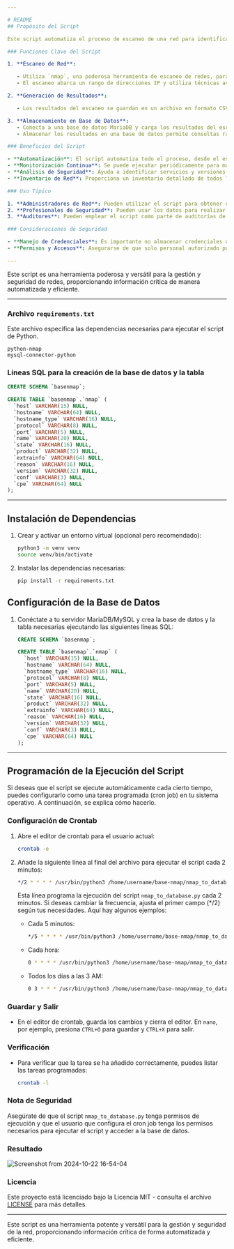 ```yaml
---

# README
## Propósito del Script

Este script automatiza el proceso de escaneo de una red para identificar dispositivos conectados y los servicios que están ejecutando, y luego almacena estos resultados en una base de datos para su análisis y consulta posterior. Es útil para administradores de red y profesionales de seguridad informática que necesitan monitorizar y gestionar la infraestructura de red de manera eficiente.

### Funciones Clave del Script

1. **Escaneo de Red**:

   - Utiliza `nmap`, una poderosa herramienta de escaneo de redes, para buscar todos los dispositivos en una red específica y detectar los servicios y versiones de software que están ejecutando.
   - El escaneo abarca un rango de direcciones IP y utiliza técnicas avanzadas para identificar servicios activos y versiones de software con gran precisión.

2. **Generación de Resultados**:

   - Los resultados del escaneo se guardan en un archivo en formato CSV (valores separados por comas), que facilita la organización y el análisis de los datos recolectados.

3. **Almacenamiento en Base de Datos**:
   - Conecta a una base de datos MariaDB y carga los resultados del escaneo en una tabla específica.
   - Almacenar los resultados en una base de datos permite consultas rápidas y eficientes, y facilita la integración con otras herramientas de análisis y reporte.

### Beneficios del Script

- **Automatización**: El script automatiza todo el proceso, desde el escaneo hasta el almacenamiento de datos, ahorrando tiempo y reduciendo errores humanos.
- **Monitorización Continua**: Se puede ejecutar periódicamente para mantener una visión actualizada de la red, ayudando a detectar cambios no autorizados o problemas potenciales.
- **Análisis de Seguridad**: Ayuda a identificar servicios y versiones de software en la red que podrían ser vulnerables, facilitando la gestión de parches y actualizaciones de seguridad.
- **Inventario de Red**: Proporciona un inventario detallado de todos los dispositivos y servicios en la red, útil para la gestión de activos y planificación de capacidad.

### Uso Típico

1. **Administradores de Red**: Pueden utilizar el script para obtener una visión general de la infraestructura de red, identificar dispositivos y servicios, y mantener un inventario actualizado.
2. **Profesionales de Seguridad**: Pueden usar los datos para realizar evaluaciones de seguridad, identificar posibles vulnerabilidades y planificar acciones correctivas.
3. **Auditores**: Pueden emplear el script como parte de auditorías de red para verificar la conformidad con políticas y normativas de seguridad.

### Consideraciones de Seguridad

- **Manejo de Credenciales**: Es importante no almacenar credenciales directamente en el código. Se recomienda usar variables de entorno o archivos de configuración seguros.
- **Permisos y Accesos**: Asegurarse de que solo personal autorizado pueda ejecutar el script y acceder a los resultados almacenados.

---
```


Este script es una herramienta poderosa y versátil para la gestión y seguridad de redes, proporcionando información crítica de manera automatizada y eficiente.

---

### Archivo `requirements.txt`

Este archivo especifica las dependencias necesarias para ejecutar el script de Python.

```
python-nmap
mysql-connector-python
```

### Líneas SQL para la creación de la base de datos y la tabla

```sql
CREATE SCHEMA `basenmap`;

CREATE TABLE `basenmap`.`nmap` (
  `host` VARCHAR(15) NULL,
  `hostname` VARCHAR(64) NULL,
  `hostname_type` VARCHAR(16) NULL,
  `protocol` VARCHAR(8) NULL,
  `port` VARCHAR(5) NULL,
  `name` VARCHAR(20) NULL,
  `state` VARCHAR(16) NULL,
  `product` VARCHAR(32) NULL,
  `extrainfo` VARCHAR(64) NULL,
  `reason` VARCHAR(16) NULL,
  `version` VARCHAR(32) NULL,
  `conf` VARCHAR(3) NULL,
  `cpe` VARCHAR(64) NULL
);
```

---

## Instalación de Dependencias

1. Crear y activar un entorno virtual (opcional pero recomendado):

   ```bash
   python3 -m venv venv
   source venv/bin/activate
   ```

2. Instalar las dependencias necesarias:
   ```bash
   pip install -r requirements.txt
   ```

## Configuración de la Base de Datos

1. Conéctate a tu servidor MariaDB/MySQL y crea la base de datos y la tabla necesarias ejecutando las siguientes líneas SQL:

   ```sql
   CREATE SCHEMA `basenmap`;

   CREATE TABLE `basenmap`.`nmap` (
     `host` VARCHAR(15) NULL,
     `hostname` VARCHAR(64) NULL,
     `hostname_type` VARCHAR(16) NULL,
     `protocol` VARCHAR(8) NULL,
     `port` VARCHAR(5) NULL,
     `name` VARCHAR(20) NULL,
     `state` VARCHAR(16) NULL,
     `product` VARCHAR(32) NULL,
     `extrainfo` VARCHAR(64) NULL,
     `reason` VARCHAR(16) NULL,
     `version` VARCHAR(32) NULL,
     `conf` VARCHAR(3) NULL,
     `cpe` VARCHAR(64) NULL
   );
   ```

---

## Programación de la Ejecución del Script

Si deseas que el script se ejecute automáticamente cada cierto tiempo, puedes configurarlo como una tarea programada (cron job) en tu sistema operativo. A continuación, se explica cómo hacerlo.

### Configuración de Crontab

1. Abre el editor de crontab para el usuario actual:

   ```bash
   crontab -e
   ```

2. Añade la siguiente línea al final del archivo para ejecutar el script cada 2 minutos:

   ```bash
   */2 * * * * /usr/bin/python3 /home/username/base-nmap/nmap_to_database.py
   ```

   Esta línea programa la ejecución del script `nmap_to_database.py` cada 2 minutos. Si deseas cambiar la frecuencia, ajusta el primer campo (\*/2) según tus necesidades. Aquí hay algunos ejemplos:

   - Cada 5 minutos:
     ```bash
     */5 * * * * /usr/bin/python3 /home/username/base-nmap/nmap_to_database.py
     ```
   - Cada hora:
     ```bash
     0 * * * * /usr/bin/python3 /home/username/base-nmap/nmap_to_database.py
     ```
   - Todos los días a las 3 AM:
     ```bash
     0 3 * * * /usr/bin/python3 /home/username/base-nmap/nmap_to_database.py
     ```

### Guardar y Salir

- En el editor de crontab, guarda los cambios y cierra el editor. En `nano`, por ejemplo, presiona `CTRL+O` para guardar y `CTRL+X` para salir.

### Verificación

- Para verificar que la tarea se ha añadido correctamente, puedes listar las tareas programadas:
  ```bash
  crontab -l
  ```

### Nota de Seguridad

Asegúrate de que el script `nmap_to_database.py` tenga permisos de ejecución y que el usuario que configura el cron job tenga los permisos necesarios para ejecutar el script y acceder a la base de datos.

### Resultado

![Screenshot from 2024-10-22 16-54-04](https://github.com/user-attachments/assets/8253cadf-06ec-4870-b242-757756607af1)

### Licencia

Este proyecto está licenciado bajo la Licencia MIT - consulta el archivo [LICENSE](LICENSE) para más detalles.

---
Este script es una herramienta potente y versátil para la gestión y seguridad de la red, proporcionando información crítica de forma automatizada y eficiente.
